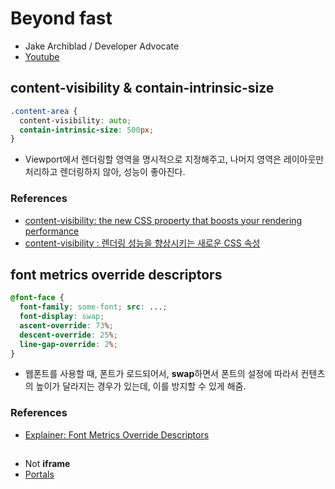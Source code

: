 # Beyond fast
- Jake Archiblad / Developer Advocate
- [Youtube](https://youtu.be/Z6wjUOSh9Tk)

## content-visibility & contain-intrinsic-size
```css
.content-area {
  content-visibility: auto;
  contain-intrinsic-size: 500px;
}
```
- Viewport에서 렌더링할 영역을 명시적으로 지정해주고, 나머지 영역은 레이아웃만 처리하고 렌더링하지 않아, 성능이 좋아진다.

### References
- [content-visibility: the new CSS property that boosts your rendering performance](https://web.dev/content-visibility/)
- [content-visibility : 렌더링 성능을 향상시키는 새로운 CSS 속성](https://frontdev.tistory.com/m/entry/content-visibility-%EB%A0%8C%EB%8D%94%EB%A7%81-%EC%84%B1%EB%8A%A5%EC%9D%84-%ED%96%A5%EC%83%81%EC%8B%9C%ED%82%A4%EB%8A%94-%EC%83%88%EB%A1%9C%EC%9A%B4-CSS-%EC%86%8D%EC%84%B1?category=761560)

## font metrics override descriptors
```css
@font-face {
  font-family: some-font; src: ...;
  font-display: swap;
  ascent-override: 73%;
  descent-override: 25%;
  line-gap-override: 2%;
}
```
- 웹폰트를 사용할 때, 폰트가 로드되어서, **swap**하면서 폰트의 설정에 따라서 컨텐츠의 높이가 달라지는 경우가 있는데, 이를 방지할 수 있게 해줌.

### References
- [Explainer: Font Metrics Override Descriptors](https://gist.github.com/xiaochengh/da1fa52648d6184fd8022d7134c168c1)

## <portal src="..."></portal>
- Not **iframe**
- [Portals](https://github.com/WICG/portals/blob/master/README.md)
